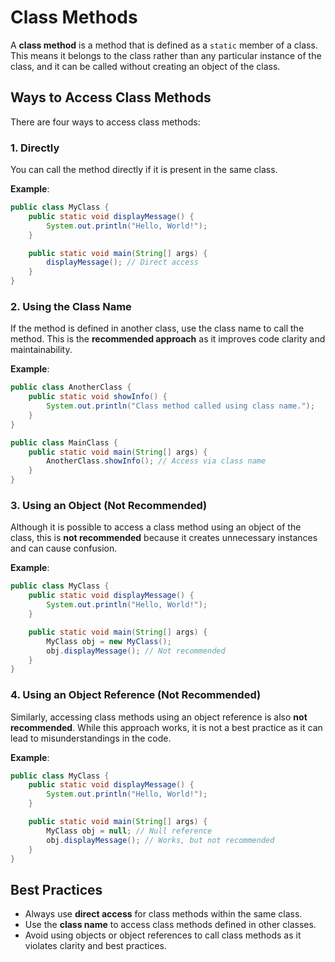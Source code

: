 
# Class Methods

A **class method** is a method that is defined as a `static` member of a class. This means it belongs to the class rather than any particular instance of the class, and it can be called without creating an object of the class.

## Ways to Access Class Methods

There are four ways to access class methods:

### 1. Directly  
You can call the method directly if it is present in the same class.  

**Example**:  
```java
public class MyClass {
    public static void displayMessage() {
        System.out.println("Hello, World!");
    }

    public static void main(String[] args) {
        displayMessage(); // Direct access
    }
}
```

### 2. Using the Class Name  
If the method is defined in another class, use the class name to call the method. This is the **recommended approach** as it improves code clarity and maintainability.  

**Example**:  
```java
public class AnotherClass {
    public static void showInfo() {
        System.out.println("Class method called using class name.");
    }
}

public class MainClass {
    public static void main(String[] args) {
        AnotherClass.showInfo(); // Access via class name
    }
}
```

### 3. Using an Object (Not Recommended)  
Although it is possible to access a class method using an object of the class, this is **not recommended** because it creates unnecessary instances and can cause confusion.  

**Example**:  
```java
public class MyClass {
    public static void displayMessage() {
        System.out.println("Hello, World!");
    }

    public static void main(String[] args) {
        MyClass obj = new MyClass();
        obj.displayMessage(); // Not recommended
    }
}
```

### 4. Using an Object Reference (Not Recommended)  
Similarly, accessing class methods using an object reference is also **not recommended**. While this approach works, it is not a best practice as it can lead to misunderstandings in the code.  

**Example**:  
```java
public class MyClass {
    public static void displayMessage() {
        System.out.println("Hello, World!");
    }

    public static void main(String[] args) {
        MyClass obj = null; // Null reference
        obj.displayMessage(); // Works, but not recommended
    }
}
```

## Best Practices
- Always use **direct access** for class methods within the same class.
- Use the **class name** to access class methods defined in other classes.
- Avoid using objects or object references to call class methods as it violates clarity and best practices.
